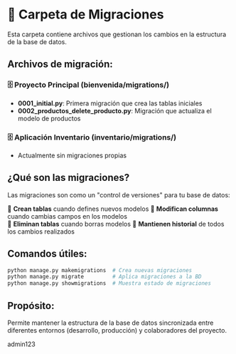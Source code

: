 # 📁 Carpeta de Migraciones

Esta carpeta contiene archivos que gestionan los cambios en la estructura de la base de datos.

## Archivos de migración:

### 🗄️ **Proyecto Principal (bienvenida/migrations/)**
- **0001_initial.py**: Primera migración que crea las tablas iniciales
- **0002_productos_delete_producto.py**: Migración que actualiza el modelo de productos

### 🗄️ **Aplicación Inventario (inventario/migrations/)**
- Actualmente sin migraciones propias

## ¿Qué son las migraciones?

Las migraciones son como un "control de versiones" para tu base de datos:

🔄 **Crean tablas** cuando defines nuevos modelos
🔄 **Modifican columnas** cuando cambias campos en los modelos  
🔄 **Eliminan tablas** cuando borras modelos
🔄 **Mantienen historial** de todos los cambios realizados

## Comandos útiles:
```bash
python manage.py makemigrations  # Crea nuevas migraciones
python manage.py migrate         # Aplica migraciones a la BD
python manage.py showmigrations  # Muestra estado de migraciones
```

## Propósito:
Permite mantener la estructura de la base de datos sincronizada entre diferentes entornos (desarrollo, producción) y colaboradores del proyecto.





admin123